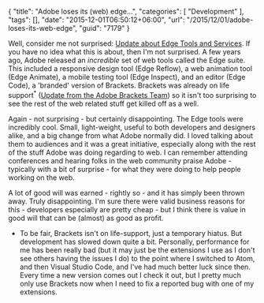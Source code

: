 {
	"title": "Adobe loses its (web) edge...",
	"categories": [
		"Development"
	],
	"tags": [],
	"date": "2015-12-01T06:50:12+06:00",
	"url": "/2015/12/01/adobe-loses-its-web-edge",
	"guid": "7179"
}

Well, consider me not surprised: <a href="http://blogs.adobe.com/edge/2015/11/30/update-about-edge-tools-services/">Update about Edge Tools and Services</a>. If you have no idea what this is about, then I'm not surprised. A few years ago, Adobe released an <i>incredible</i> set of web tools called the Edge suite. This included a responsive design tool (Edge Reflow), a web animation tool (Edge Animate), a mobile testing tool (Edge Inspect), and an editor (Edge Code), a 'branded' version of Brackets. Brackets was already on life support<sup>*</sup> (<a href="http://blog.brackets.io/2015/10/05/update-from-the-adobe-brackets-team/">Update from the Adobe Brackets Team</a>) so it isn't too surprising to see the rest of the web related stuff get killed off as a well.

Again - not surprising - but certainly disappointing. The Edge tools were incredibly cool. Small, light-weight, useful to both developers and designers alike, and a big change from what Adobe normally did. I loved talking about them to audiences and it was a great initiative, especially along with the rest of the stuff Adobe was doing regarding to web. I can remember attending conferences and hearing folks in the web community praise Adobe - typically with a bit of surprise - for what they were doing to help people working on the web.

A lot of good will was earned - rightly so - and it has simply been thrown away. Truly disappointing. I'm sure there were valid business reasons for this - developers especially are pretty cheap - but I think there is value in good will that can be (almost) as good as profit.

* To be fair, Brackets isn't on life-support, just a temporary hiatus. But development has slowed down quite a bit. Personally, performance for me has been really bad (but it may just be the extensions I use as I don't see others having the issues I do) to the point where I switched to Atom, and then Visual Studio Code, and I've had much better luck since then. Every time a new version comes out I check it out, but I pretty much only use Brackets now when I need to fix a reported bug with one of my extensions.